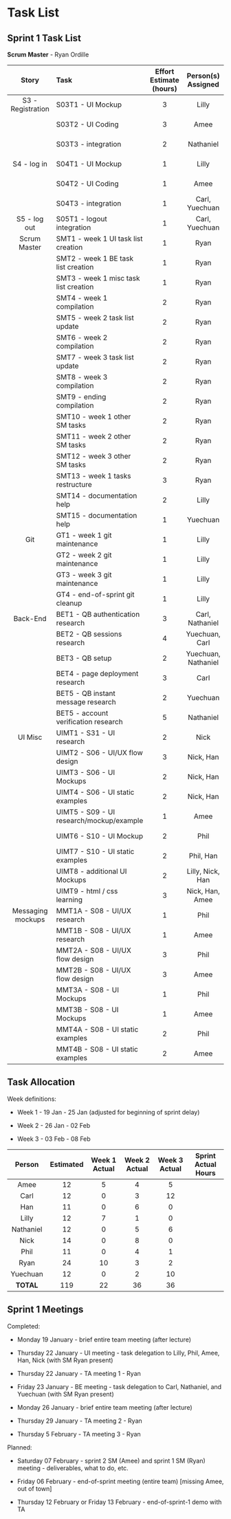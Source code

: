 # Task List
## Sprint 1 Task List

**Scrum Master** - Ryan Ordille

| Story             | Task                                      | Effort Estimate (hours) | Person(s) Assigned | Start Date | End Date | Actual Effort |
| :---------------: | :---------------------------------------- | :---------------------: | :----------------: | :--------: | :------: | :-----------: |
| S3 - Registration | S03T1 - UI Mockup                         | 3 | Lilly               | Jan 20 | Jan 22 | 3 |
|                   | S03T2 - UI Coding                         | 3 | Amee                | Jan 21 | Jan 23 | 3 |
|                   | S03T3 - integration                       | 2 | Nathaniel           | Feb 04 | Feb 04 | 2 |
| S4 - log in       | S04T1 - UI Mockup                         | 1 | Lilly               | Jan 19 | Jan 19 | 1 |
|                   | S04T2 - UI Coding                         | 1 | Amee                | Jan 19 | Jan 19 | 1 |
|                   | S04T3 - integration                       | 1 | Carl, Yuechuan      | Feb 03 | Feb 03 | 2 |
| S5 - log out      | S05T1 - logout integration                | 1 | Carl, Yuechuan      | Feb 04 | Feb 04 | 2 |
| Scrum Master      | SMT1 - week 1 UI task list creation       | 1 | Ryan                | Jan 22 | Jan 22 | 1 |
|                   | SMT2 - week 1 BE task list creation       | 1 | Ryan                | Jan 22 | Jan 23 | 1 |
|                   | SMT3 - week 1 misc task list creation     | 1 | Ryan                | Jan 22 | Jan 23 | 2 |
|                   | SMT4 - week 1 compilation                 | 2 | Ryan                | Jan 24 | Jan 25 | 2 |
|                   | SMT5 - week 2 task list update            | 2 | Ryan                | Jan 26 | Feb 01 | 1 |
|                   | SMT6 - week 2 compilation                 | 2 | Ryan                | Feb 01 | Feb 01 | 1 |
|                   | SMT7 - week 3 task list update            | 2 | Ryan                | Feb 02 | Feb 06 | 2 |
|                   | SMT8 - week 3 compilation                 | 2 | Ryan                | | | |
|                   | SMT9 - ending compilation                 | 2 | Ryan                | | | |
|                   | SMT10 - week 1 other SM tasks             | 2 | Ryan                | Jan 19 | Jan 24 | 2 |
|                   | SMT11 - week 2 other SM tasks             | 2 | Ryan                | Jan 26 | Feb 01 | 1 |
|                   | SMT12 - week 3 other SM tasks             | 2 | Ryan                | Feb 02 | | |
|                   | SMT13 - week 1 tasks restructure          | 3 | Ryan                | Jan 22 | Jan 23 | 2 |
|                   | SMT14 - documentation help                | 2 | Lilly               | Jan 19 | Jan 24 | 2 |
|                   | SMT15 - documentation help                | 1 | Yuechuan            | Jan 19 | | |
| Git               | GT1 - week 1 git maintenance              | 1 | Lilly               | Jan 19 | Jan 24 | 1 |
|                   | GT2 - week 2 git maintenance              | 1 | Lilly               | Jan 26 | Jan 30 | 1 |
|                   | GT3 - week 3 git maintenance              | 1 | Lilly               | Feb 02 | | |
|                   | GT4 - end-of-sprint git cleanup           | 1 | Lilly               | | | |
| Back-End          | BET1 - QB authentication research         | 3 | Carl, Nathaniel     | Jan 27 | Jan 27 | 3 |
|                   | BET2 - QB sessions research               | 4 | Yuechuan, Carl      | Feb 03 | Feb 03 | 4 |
|                   | BET3 - QB setup                           | 2 | Yuechuan, Nathaniel | Jan 27 | Feb 02 | 2 |
|                   | BET4 - page deployment research           | 3 | Carl                | Jan 27 | Feb 05 | 4 |
|                   | BET5 - QB instant message research        | 2 | Yuechuan            | Feb 03 | Feb 03 | 2 |
|                   | BET5 - account verification research      | 5 | Nathaniel           | Jan 27 | Feb 04 | 4 |
| UI Misc           | UIMT1 - S31 - UI research                 | 2 | Nick                | Jan 25 | Jan 26 | 2 |
|                   | UIMT2 - S06 - UI/UX flow design           | 3 | Nick, Han           | Jan 25 | Jan 26 | 1 |
|                   | UIMT3 - S06 - UI Mockups                  | 2 | Nick, Han           | Jan 25 | Jan 26 | 2 |
|                   | UIMT4 - S06 - UI static examples          | 2 | Nick, Han           | Jan 28 | | |
|                   | UIMT5 - S09 - UI research/mockup/example  | 1 | Amee                | Jan 22 | Jan 22 | 1 |
|                   | UIMT6 - S10 - UI Mockup                   | 2 | Phil                | Jan 29 | Feb 03 | 1 |
|                   | UIMT7 - S10 - UI static examples          | 2 | Phil, Han           | Jan 28 | | |
|                   | UIMT8 - additional UI Mockups             | 2 | Lilly, Nick, Han    | | | |
|                   | UIMT9 - html / css learning               | 3 | Nick, Han, Amee     | Jan 31 | Jan 31 | 3 |
| Messaging mockups | MMT1A - S08 - UI/UX research              | 1 | Phil                | Feb 02 | Feb 02 | 1 |
|                   | MMT1B - S08 - UI/UX research              | 1 | Amee                | Feb 02 | Feb 02 | 1 |
|                   | MMT2A - S08 - UI/UX flow design           | 3 | Phil                | Feb 02 | Feb 02 | 1 |
|                   | MMT2B - S08 - UI/UX flow design           | 3 | Amee                | Feb 02 | Feb 02 | 2 |
|                   | MMT3A - S08 - UI Mockups                  | 1 | Phil                | Feb 02 | Feb 02 | 0 |
|                   | MMT3B - S08 - UI Mockups                  | 1 | Amee                | Feb 02 | Feb 02 | 1 |
|                   | MMT4A - S08 - UI static examples          | 2 | Phil                | Feb 02 | Feb 03 | 2 |
|                   | MMT4B - S08 - UI static examples          | 2 | Amee                | Feb 02 | Feb 03 | 5 |

## Task Allocation

Week definitions:

* Week 1 - 19 Jan - 25 Jan (adjusted for beginning of sprint delay)

* Week 2 - 26 Jan - 02 Feb

* Week 3 - 03 Feb - 08 Feb

| Person    | Estimated | Week 1 Actual | Week 2 Actual  | Week 3 Actual | Sprint Actual Hours |
| :-------: | :-------: | :-----------: | :------------: | :-----------: | :-----------------: |
| Amee      | 12        | 5             | 4              | 5             |
| Carl      | 12        | 0             | 3              | 12            |
| Han       | 11        | 0             | 6              | 0             |
| Lilly     | 12        | 7             | 1              | 0             |
| Nathaniel | 12        | 0             | 5              | 6             |
| Nick      | 14        | 0             | 8              | 0             |
| Phil      | 11        | 0             | 4              | 1             |
| Ryan      | 24        | 10            | 3              | 2             |
| Yuechuan  | 12        | 0             | 2              | 10            |
| **TOTAL** | 119       | 22            | 36             | 36            |


## Sprint 1 Meetings

Completed:

* Monday 19 January - brief entire team meeting (after lecture)

* Thursday 22 January - UI meeting - task delegation to Lilly, Phil, Amee, Han, Nick (with SM Ryan present)

* Thursday 22 January - TA meeting 1 - Ryan

* Friday 23 January - BE meeting - task delegation to Carl, Nathaniel, and Yuechuan (with SM Ryan present)

* Monday 26 January - brief entire team meeting (after lecture)

* Thursday 29 January - TA meeting 2 - Ryan

* Thursday 5 February - TA meeting 3 - Ryan

Planned:

* Saturday 07 February - sprint 2 SM (Amee) and sprint 1 SM (Ryan) meeting - deliverables, what to do, etc.

* Friday 06 February - end-of-sprint meeting (entire team) [missing Amee, out of town]

* Thursday 12 February or Friday 13 February - end-of-sprint-1 demo with TA
